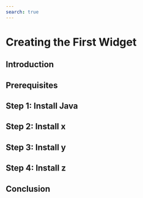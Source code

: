 ```yaml
---
search: true
---
```


# Creating the First Widget

## Introduction

## Prerequisites

## Step 1: Install Java

## Step 2: Install x

## Step 3: Install y

## Step 4: Install z

## Conclusion
